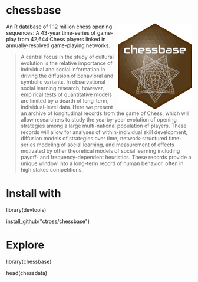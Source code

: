 # chessbase
<img align="right" src="https://github.com/ctross/chessbase/blob/master/logo.png" alt="logo" width="200">
An R database of 1.12 million chess opening sequences: A 43-year time-series of game-play from 42,644 Chess players linked in annually-resolved game-playing networks.

>A central focus in the study of cultural evolution is the relative importance of individual and social information in driving the diffusion of behavioral and symbolic variants. In observational social learning research, however, empirical tests of quantitative models are limited by a dearth of long-term, individual-level data. Here we present an archive of longitudinal records from the game of Chess, which will allow researchers to study the yearby-year evolution of opening strategies among a large multi-national population of players. These records will allow for analyses of within-individual skill development, diffusion models of strategies over time, network-structured time-series modeling of social learning, and measurement of effects motivated by other theoretical models of social learning including payoff- and frequency-dependent heuristics. These records provide a unique window into a long-term record of human behavior, often in high stakes competitions.

# Install with
library(devtools)

install_github("ctross/chessbase")

# Explore
library(chessbase)

head(chessdata)
